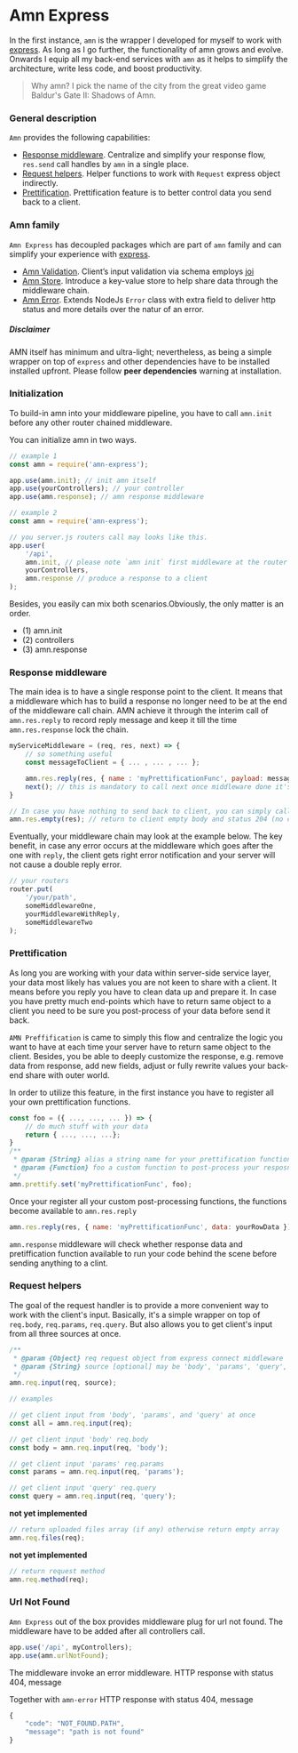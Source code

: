 # Amn Express

In the first instance, `amn` is the wrapper I developed for myself to work with [express](https://expressjs.com/). As long as I go further, the functionality of amn grows and evolve. Onwards I equip all my back-end services with `amn` as it helps to simplify the architecture, write less code, and boost productivity.

> Why amn? I pick the name of the city from the great video game Baldur's Gate II: Shadows of Amn.

### General description

`Amn` provides the following capabilities:

-   [Response middleware](#response-middleware). Centralize and simplify your response flow, `res.send` call handles by `amn` in a single place.
-   [Request helpers](#request-helpers). Helper functions to work with `Request` express object indirectly.
-   [Prettification](#prettification). Prettification feature is to better control data you send back to a client.

### Amn family

`Amn Express` has decoupled packages which are part of `amn` family and can simplify your experience with [express](https://expressjs.com/).

-   [Amn Validation](https://www.npmjs.com/package/amn-express-validate). Client’s input validation via schema employs [joi](https://joi.dev/)
-   [Amn Store](https://www.npmjs.com/package/amn-store). Introduce a key-value store to help share data through the middleware chain.
-   [Amn Error](https://www.npmjs.com/package/amn-error). Extends NodeJs `Error` class with extra field to deliver http status and more details over the natur of an error.

##### Disclaimer

AMN itself has minimum and ultra-light; nevertheless, as being a simple wrapper on top of `express` and other dependencies have to be installed installed upfront. Please follow **peer dependencies** warning at installation.

### Initialization

To build-in amn into your middleware pipeline, you have to call `amn.init` before any other router chained middleware.

You can initialize amn in two ways.

```javascript
// example 1
const amn = require('amn-express');

app.use(amn.init); // init amn itself
app.use(yourControllers); // your controller
app.use(amn.response); // amn response middleware
```

```javascript
// example 2
const amn = require('amn-express');

// you server.js routers call may looks like this.
app.user(
    '/api',
    amn.init, // please note `amn init` first middleware at the router middlewares pipeline
    yourControllers,
    amn.response // produce a response to a client
);
```

Besides, you easily can mix both scenarios.Obviously, the only matter is an order.

-   (1) amn.init
-   (2) controllers
-   (3) amn.response

### Response middleware

The main idea is to have a single response point to the client. It means that a middleware which has to build a response no longer need to be at the end of the middleware call chain.
AMN achieve it through the interim call of `amn.res.reply` to record reply message and keep it till the time `amn.res.response` lock the chain.

```javascript
myServiceMiddleware = (req, res, next) => {
    // so something useful
    const messageToClient = { ... , ... , ... };

    amn.res.reply(res, { name : 'myPrettificationFunc', payload: messageToClient} ); // amn.res.reply store data and alias for prettification
    next(); // this is mandatory to call next once middleware done it's job
}

// In case you have nothing to send back to client, you can simply call amn.res.empty
amn.res.empty(res); // return to client empty body and status 204 (no content)
```

Eventually, your middleware chain may look at the example below.
The key benefit, in case any error occurs at the middleware which goes after the one with `reply`, the client gets right error notification and your server will not cause a double reply error.

```javascript
// your routers
router.put(
    '/your/path',
    someMiddlewareOne,
    yourMiddlewareWithReply,
    someMiddlewareTwo
);
```

### Prettification

As long you are working with your data within server-side service layer, your data most likely has values you are not keen to share with a client.
It means before you reply you have to clean data up and prepare it. In case you have pretty much end-points which have to return same object to a client you need to be sure you post-process of your data before send it back.

`AMN Preffification` is came to simply this flow and centralize the logic you want to have at each time your server have to return same object to the client.
Besides, you be able to deeply customize the response, e.g. remove data from response, add new fields, adjust or fully rewrite values your back-end share with outer world.

In order to utilize this feature, in the first instance you have to register all your own prettification functions.

```javascript
const foo = ({ ..., ..., ... }) => {
    // do much stuff with your data
    return { ..., ..., ...};
}
/**
 * @param {String} alias a string name for your prettification function.
 * @param {Function} foo a custom function to post-process your resposnce data
 */
amn.prettify.set('myPrettificationFunc', foo);
```

Once your register all your custom post-processing functions, the functions become available to `amn.res.reply`

```javascript
amn.res.reply(res, { name: 'myPrettificationFunc', data: yourRowData }); // amn.res.reply store data and alias for prettification
```

`amn.response` middleware will check whether response data and pretiffication function available to run your code behind the scene before sending anything to a clint.

### Request helpers

The goal of the request handler is to provide a more convenient way to work with the client's input. Basically, it's a simple wrapper on top of `req.body`, `req.params`, `req.query`. But also allows you to get client's input from all three sources at once.

```javascript
/**
 * @param {Object} req request object from express connect middleware
 * @param {String} source [optional] may be 'body', 'params', 'query', if omitted set all together.
 */
amn.req.input(req, source);
```

```javascript
// examples

// get client input from 'body', 'params', and 'query' at once
const all = amn.req.input(req);

// get client input 'body' req.body
const body = amn.req.input(req, 'body');

// get client input 'params' req.params
const params = amn.req.input(req, 'params');

// get client input 'query' req.query
const query = amn.req.input(req, 'query');
```

**not yet implemented**

```javascript
// return uploaded files array (if any) otherwise return empty array
amn.req.files(req);
```

**not yet implemented**

```javascript
// return request method
amn.req.method(req);
```

### Url Not Found

`Amn Express` out of the box provides middleware plug for url not found. The middleware have to be added after all controllers call.

```javascript
app.use('/api', myControllers);
app.use(amn.urlNotFound);
```

The middleware invoke an error middleware.
HTTP response with status 404, message

Together with `amn-error` HTTP response with status 404, message

```javascript
{
    "code": "NOT_FOUND.PATH",
    "message": "path is not found"
}
```
